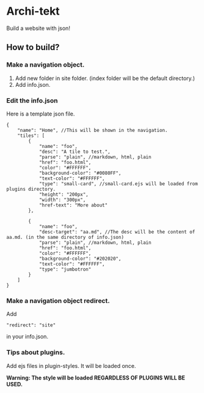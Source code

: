 # Archi-tekt
Build a website with json!

## How to build?
### Make a navigation object.
1. Add new folder in site folder. (index folder will be the default directory.)
2. Add info.json.

### Edit the info.json
Here is a template json file.
```
{
	"name": "Home", //This will be shown in the navigation.
	"tiles": [
		{
			"name": "foo",
			"desc": "A tile to test.",
			"parse": "plain", //markdown, html, plain
			"href": "foo.html",
			"color": "#FFFFFF",
			"background-color": "#0080FF",
			"text-color": "#FFFFFF",
			"type": "small-card", //small-card.ejs will be loaded from plugins directory.
			"height": "200px",
			"width": "300px",
			"href-text": "More about"
		},

		{
			"name": "foo",
			"desc-target": "aa.md", //The desc will be the content of aa.md. (in the same directory of info.json)
			"parse": "plain", //markdown, html, plain
			"href": "foo.html",
			"color": "#FFFFFF",
			"background-color": "#202020",
			"text-color": "#FFFFFF",
			"type": "jumbotron"
		}
	]
}
```

### Make a navigation object redirect.
Add
```
"redirect": "site"
```
in your info.json.

### Tips about plugins.

Add ejs files in plugin-styles.
It will be loaded once.

__Warning: The style will be loaded REGARDLESS OF PLUGINS WILL BE USED.__
